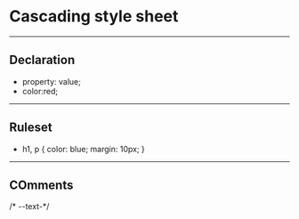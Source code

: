 # Cascading style sheet
---
## Declaration
* property: value;
* color:red;
---
## Ruleset
* h1, p {
    color: blue;
    margin: 10px;
}

---
## COmments
/* --text-*/